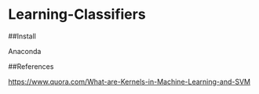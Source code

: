 # Learning-Classifiers
##Install

Anaconda

##References

https://www.quora.com/What-are-Kernels-in-Machine-Learning-and-SVM
